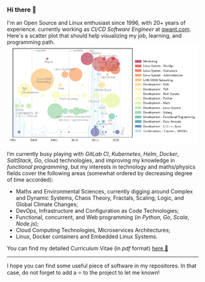 ### Hi there 👋

I'm an Open Source and Linux enthusiast since 1996, with 20+ years of experience.
currently working as _CI/CD Software Engineer_ at [qwant.com](https://www.qwant.com).
Here's a scatter plot that should help visualizing my job, learning, and programming path.
![alt tag][experiences-plot]

I’m currently busy playing with _GitLab CI_, _Kubernetes_, _Helm_, _Docker_, _SaltStack_, _Go_,
cloud technologies, and improving my knowledge in _functional programming_,
but my interests in technology and maths/physics fields cover the following areas
(somewhat ordered by decreasing degree of time accorded):
 - Maths and Environmental Sciences, currently digging around Complex and Dynamic Systems,
   Chaos Theory, Fractals, Scaling, Logic, and Global Climate Changes;
 - DevOps, Infrastructure and Configuration as Code Technologies;
 - Functional, concurrent, and Web programming (in _Python_, _Go_, _Scala_, _Node.js_);
 - Cloud Computing Technologies, Microservices Architectures;
 - Linux, Docker containers and Embedded Linux Systems.

You can find my detailed Curriculum Vitae (in _pdf_ format)
[here :book:](https://github.com/madrisan/cv/blob/master/dmadrisan_cv_en.pdf)

---

I hope you can find some useful piece of software in my repositores.
In that case, do not forget to add a :star: to the project to let me known!

[cv]: https://github.com/madrisan/cv/blob/master/dmadrisan_cv_en.pdf
[experiences-plot]: https://github.com/madrisan/cv/blob/master/images/experiences.png "Job and Lifelong Learning History"
